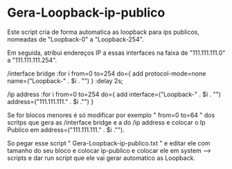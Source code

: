 # Gera-Loopback-ip-publico
Este script cria de forma automatica as loopback para ips publicos, nomeadas de "Loopback-0" a "Loopback-254".

Em seguida, atribui endereços IP a essas interfaces na faixa de "111.111.111.0" a "111.111.111.254". 

/interface bridge 
:for i from=0 to=254 do={ add protocol-mode=none name=("Loopback-" . $i . "")
}
:delay 2s;

/ip address 
:for i from=0 to=254 do={ add interface=("Loopback-" . $i . "") address=("111.111.111." . $i ."")
} 

Se for blocos menores é só modificar por exemplo " from=0 to=64 " dos scritps que gera as /interface bridge e a do /ip address e colocar o Ip Publico em  address=("111.111.111." . $i ."").

So pegar esse script " Gera-Loopback-ip-publico.txt " e editar ele com tamanho do seu bloco e colocar ip-publico e colocar ele em system --> scripts e dar run script
que ele vai gerar automatico as Loopback.
